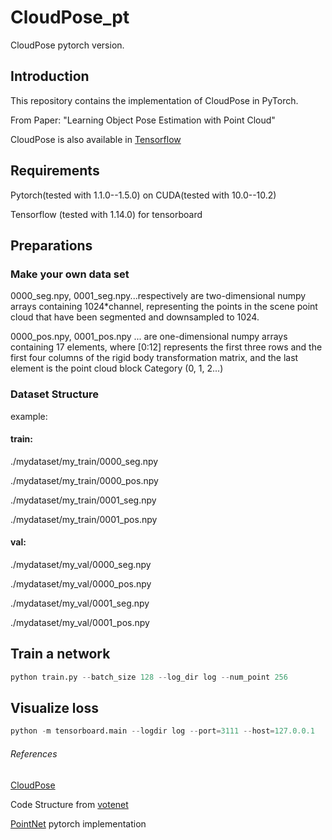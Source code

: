 # CloudPose_pt
CloudPose pytorch version.
## Introduction

This repository contains the implementation of CloudPose in PyTorch.

From Paper: "Learning Object Pose Estimation with Point Cloud"

CloudPose is also available in [Tensorflow](https://github.com/GeeeG/CloudPose) 

## Requirements

Pytorch(tested with 1.1.0--1.5.0) on CUDA(tested with 10.0--10.2)

Tensorflow (tested with 1.14.0) for tensorboard

## Preparations

### Make your own data set

0000_seg.npy, 0001_seg.npy...respectively are two-dimensional numpy arrays containing 1024*channel, representing the points in the scene point cloud that have been segmented and downsampled  to 1024.

0000_pos.npy, 0001_pos.npy ...  are one-dimensional numpy arrays containing 17 elements, where [0:12] represents the first three rows and the first four columns of the rigid body transformation matrix, and the last element is the point cloud block Category (0, 1, 2...)

### Dataset Structure
example:

#### train:

./mydataset/my_train/0000_seg.npy

./mydataset/my_train/0000_pos.npy

./mydataset/my_train/0001_seg.npy

./mydataset/my_train/0001_pos.npy


#### val:

./mydataset/my_val/0000_seg.npy

./mydataset/my_val/0000_pos.npy

./mydataset/my_val/0001_seg.npy

./mydataset/my_val/0001_pos.npy


## Train a network

```python
python train.py --batch_size 128 --log_dir log --num_point 256
```



## Visualize loss

```python
python -m tensorboard.main --logdir log --port=3111 --host=127.0.0.1
```



###### References

[CloudPose](https://github.com/GeeeG/CloudPose)

Code Structure from [votenet](https://github.com/facebookresearch/votenet)

[PointNet](https://github.com/yanx27/Pointnet_Pointnet2_pytorch) pytorch implementation
